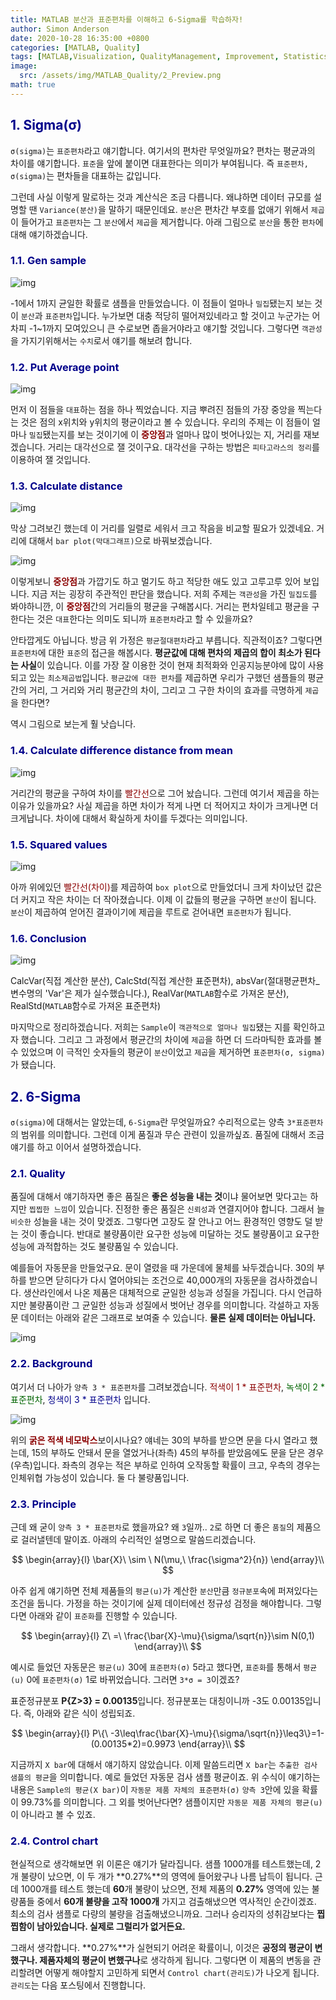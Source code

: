 ```yaml
---
title: MATLAB 분산과 표준편차를 이해하고 6-Sigma를 학습하자!
author: Simon Anderson
date: 2020-10-28 16:35:00 +0800
categories: [MATLAB, Quality]
tags: [MATLAB,Visualization, QualityManagement, Improvement, Statistics, Quality]
image:
  src: /assets/img/MATLAB_Quality/2_Preview.png
math: true
---
```


## <span style="color:darkblue">1. Sigma(σ)</span>

`σ(sigma)`는 `표준편차`라고 얘기합니다. 여기서의 편차란 무엇일까요? 편차는 평균과의 차이를 얘기합니다. `표준`을 앞에 붙이면 대표한다는 의미가 부여됩니다. 즉 `표준편차, σ(sigma)`는 편차들을 대표하는 값입니다. 

그런데 사실 이렇게 말로하는 것과 계산식은 조금 다릅니다. 왜냐하면 데이터 규모를 설명할 땐 `Variance(분산)`을 말하기 때문인데요. `분산`은 편차간 부호를 없애기 위해서 `제곱`이 들어가고 `표준편차`는 그 `분산`에서 `제곱`을 제거합니다. 아래 그림으로 `분산`을 통한 `편차`에 대해 얘기하겠습니다.

### <span style="color:darkblue">1.1. Gen sample</span>

![img](/assets/img/MATLAB_Quality/2_1.png)

-1에서 1까지 균일한 확률로 샘플을 만들었습니다. 이 점들이 얼마나 `밀집`됐는지 보는 것이 `분산`과 `표준편차`입니다. 누가보면 대충 적당히 떨어져있네라고 할 것이고 누군가는 어차피 -1~1까지 모여있으니 큰 수로보면 좁을거야라고 얘기할 것입니다. 그렇다면 `객관성`을 가지기위해서는 `수치`로서 얘기를 해보려 합니다. 

### <span style="color:darkblue">1.2. Put Average point</span>

![img](/assets/img/MATLAB_Quality/2_2.png)

먼저 이 점들을 `대표`하는 점을 하나 찍었습니다. 지금 뿌려진 점들의 가장 중앙을 찍는다는 것은 점의 x위치와 y위치의 평균이라고 볼 수 있습니다. 우리의 주제는 이 점들이 얼마나 `밀집`됐는지를 보는 것이기에 이 <span style="color:darkred">**중앙점**</span>과 얼마나 많이 벗어나있는 지, 거리를 재보겠습니다. 거리는 대각선으로 잴 것이구요. 대각선을 구하는 방법은 `피타고라스의 정리`를 이용하여 잴 것입니다.

### <span style="color:darkblue">1.3. Calculate distance</span>

![img](/assets/img/MATLAB_Quality/2_3.png)

막상 그려보긴 했는데 이 거리를 일렬로 세워서 크고 작음을 비교할 필요가 있겠네요. 거리에 대해서 `bar plot(막대그래프)`으로 바꿔보겠습니다.

![img](/assets/img/MATLAB_Quality/2_4.png)

이렇게보니 <span style="color:darkred">**중앙점**</span>과 가깝기도 하고 멀기도 하고 적당한 애도 있고 고루고루 있어 보입니다. 지금 저는 굉장히 주관적인 판단을 했습니다. 저희 주제는 `객관성`을 가진 `밀집도`를 봐야하니깐, 이 <span style="color:darkred">**중앙점**</span>간의 거리들의 평균을 구해봅시다. 거리는 편차일테고 평균을 구한다는 것은 `대표`한다는 의미도 되니까 `표준편차`라고 할 수 있을까요? 

안타깝게도 아닙니다. 방금 위 가정은 `평균절대편차`라고 부릅니다. 직관적이죠? 그렇다면 `표준편차`에 대한 `표준`의 접근을 해봅시다. **평균값에 대해 편차의 제곱의 합이 최소가 된다는 사실**이 있습니다. 이를 가장 잘 이용한 것이 현재 최적화와 인공지능분야에 많이 사용되고 있는 `최소제곱법`입니다. `평균값에 대한 편차`를 제곱하면 우리가 구했던 샘플들의 평균 간의 거리, 그 거리와 거리 평균간의 차이, 그리고 그 구한 차이의 효과를 극명하게 `제곱`을 한다면?

역시 그림으로 보는게 훨 낫습니다. 

### <span style="color:darkblue">1.4. Calculate difference distance from mean</span>

![img](/assets/img/MATLAB_Quality/2_5.png)

거리간의 평균을 구하여 차이를 <span style="color:darkred">빨간선</span>으로 그어 놨습니다. 그런데 여기서 제곱을 하는 이유가 있을까요? 사실 제곱을 하면 차이가 적게 나면 더 적어지고 차이가 크게나면 더 크게납니다. 차이에 대해서 확실하게 차이를 두겠다는 의미입니다.

### <span style="color:darkblue">1.5. Squared values</span>

![img](/assets/img/MATLAB_Quality/2_6.png)

아까 위에있던 <span style="color:darkred">빨간선(차이)</span>를 제곱하여 `box plot`으로 만들었더니 크게 차이났던 값은 더 커지고 작은 차이는 더 작아졌습니다. 이제 이 값들의 평균을 구하면 `분산`이 됩니다. `분산`이 제곱하여 얻어진 결과이기에 제곱을 루트로 걷어내면 `표준편차`가 됩니다.

### <span style="color:darkblue">1.6. Conclusion</span>

![img](/assets/img/MATLAB_Quality/2_7.png)

CalcVar(직접 계산한 분산), CalcStd(직접 계산한 표준편차), absVar(절대평균편차_변수명의 'Var'은 제가 실수했습니다.), RealVar(`MATLAB`함수로 가져온 분산), RealStd(`MATLAB`함수로 가져온 표준편차)

 마지막으로 정리하겠습니다. 저희는 `Sample`이 `객관적으로 얼마나 밀집`됐는 지를 확인하고자 했습니다. 그리고 그 과정에서 평균간의 차이에 `제곱`을 하면 더 드라마틱한 효과를 볼 수 있었으며 이 극적인 숫자들의 평균이 `분산`이었고 `제곱`을 제거하면 `표준편차(σ, sigma)`가 됐습니다.

## <span style="color:darkblue">2. 6-Sigma</span>

`σ(sigma)`에 대해서는 알았는데, `6-Sigma`란 무엇일까요?  수리적으로는 양측 `3*표준편차`의 범위를 의미합니다. 그런데 이게 품질과 무슨 관련이 있을까싶죠. 품질에 대해서 조금 얘기를 하고 이어서 설명하겠습니다.

### <span style="color:darkblue">2.1. Quality</span>

품질에 대해서 얘기하자면 좋은 품질은 **좋은 성능을 내는 것**이냐 물어보면 맞다고는 하지만 `찝찝한 느낌`이 있습니다. 진정한 좋은 품질은 `신뢰성`과 연결지어야 합니다. 그래서 늘 `비슷한` 성늘을 내는 것이 맞겠죠. 그렇다면 고장도 잘 안나고 어느 환경적인 영향도 덜 받는 것이 좋습니다. 반대로 불량품이란 요구한 성능에 미달하는 것도 불량품이고 요구한 성능에 과적합하는 것도 불량품일 수 있습니다.

예를들어 자동문을 만들었구요. 문이 열렸을 때 가운데에 물체를 놔두겠습니다. 30의 부하를 받으면 닫히다가 다시 열어야되는 조건으로 40,000개의 자동문을 검사하겠습니다. 생산라인에서 나온 제품은 대체적으로 균일한 성능과 성질을 가집니다. 다시 언급하지만 불량품이란 그 균일한 성능과 성질에서 벗어난 경우를 의미합니다. 각설하고 자동문 데이터는 아래와 같은 그래프로 보여줄 수 있습니다. **물론 실제 데이터는 아닙니다.**

![img](/assets/img/MATLAB_Quality/2_8.png)

### <span style="color:darkblue">2.2. Background</span>

여기서 더 나아가 `양측 3 * 표준편차`를 그려보겠습니다. <span style="color:darkred">적색이 1 * 표준편차</span>, <span style="color:darkgreen">녹색이 2 * 표준편차</span>, <span style="color:darkblue">청색이 3 * 표준편차</span> 입니다.

![img](/assets/img/MATLAB_Quality/2_9.png)

위의 <span style="color:darkred">**굵은 적색 네모박스**</span>보이시나요? 얘네는 30의 부하를 받으면 문을 다시 열라고 했는데, 15의 부하도 안돼서 문을 열었거나(좌측) 45의 부하를 받았음에도 문을 닫은 경우(우측)입니다.  좌측의 경우는 적은 부하로 인하여 오작동할 확률이 크고, 우측의 경우는 인체위협 가능성이 있습니다. 둘 다 불량품입니다.

### <span style="color:darkblue">2.3. Principle</span>

근데 왜 굳이 `양측 3 * 표준편차`로 했을까요? 왜 `3`일까.. `2`로 하면 더 좋은 `품질`의 제품으로 걸러낼텐데 말이죠. 아래의 수리적인 설명으로 말씀드리겠습니다.


$$
\begin{array}{l}
\bar{X}\ \sim \ N(\mu,\ \frac{\sigma^2}{n})
\end{array}\\
$$


아주 쉽게 얘기하면 전체 제품들의 `평균(u)`가 계산한 `분산`만큼 `정규분포`속에 퍼져있다는 조건을 둡니다. 가정을 하는 것이기에 실제 데이터에선 정규성 검정을 해야합니다. 그렇다면 아래와 같이 `표준화`를 진행할 수 있습니다.


$$
\begin{array}{l}
Z\ =\ \frac{\bar{X}-\mu}{\sigma/\sqrt{n}}\sim N(0,1)
\end{array}\\
$$


예시로 들었던 자동문은 `평균(u)` 30에 `표준편차(σ)` 5라고 했다면, `표준화`를 통해서 `평균(u)` 0에 `표준편차(σ)` 1로 바뀌었습니다. 그러면 `3*σ = 3`이겠죠?

표준정규분포 **P{Z>3} = 0.00135**입니다. 정규분포는 대칭이니까 -3도 0.00135입니다. 즉, 아래와 같은 식이 성립되죠.



$$
\begin{array}{l}
P\{\ -3\leq\frac{\bar{X}-\mu}{\sigma/\sqrt{n}}\leq3\}=1-(0.00135*2)=0.9973
\end{array}\\
$$


지금까지 `X bar`에 대해서 얘기하지 않았습니다. 이제 말씀드리면 `X bar`는 `추출한 검사 샘플의 평균`을 의미합니다. 예로 들었던 자동문 검사 샘플 평균이죠. 위 수식이 얘기하는 내용은 `Sample의 평균(X bar)`이 `자동문 제품 자체의 표준편차(σ)` `양측 3`안에 있을 확률이 99.73%를 의미합니다. 그 외를 벗어난다면? 샘플이지만 `자동문 제품 자체의 평균(u)`이 아니라고 볼 수 있죠.

### <span style="color:darkblue">2.4. Control chart</span>

현실적으로 생각해보면 위 이론은 얘기가 달라집니다. 샘플 1000개를 테스트했는데, 2개 불량이 났으면, 이 두 개가 **0.27%**의 영역에 들어왔구나 나름 납득이 됩니다. 근데 1000개를 테스트 했는데 **60**개 불량이 났으면, 전체 제품의 **0.27%** 영역에 있는 불량품들 중에서 **60개 불량을 고작 1000개** 가지고 검출해냈으면 역사적인 순간이겠죠. 최소의 검사 샘플로 다량의 불량을 검출해냈으니까요. 그러나 승리자의 성취감보다는 **찝찝함이 남아있습니다. 실제로 그럴리가 없거든요.**

그래서 생각합니다. **0.27%**가 실현되기 어려운 확률이니, 이것은 **공정의 평균이 변했구나. 제품자체의 평균이 변했구나**로 생각하게 됩니다. 그렇다면 이 제품의 변동을 관리할려면 어떻게 해야할지 고민하게 되면서 `Control chart(관리도)`가 나오게 됩니다. `관리도`는 다음 포스팅에서 진행합니다.